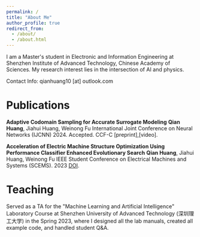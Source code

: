 ```yaml
---
permalink: /
title: "About Me"
author_profile: true
redirect_from: 
  - /about/
  - /about.html
---
```


I am a Master's student in Electronic and Information Engineering at Shenzhen Institute of Advanced Technology, Chinese Academy of Sciences. My research interest lies in the intersection of AI and physics.

Contact Info: qianhuang10 [at] outlook.com

Publications
======
**Adaptive Codomain Sampling for Accurate Surrogate Modeling**
**Qian Huang**, Jiahui Huang, Weinong Fu
International Joint Conference on Neural Networks (IJCNN) 2024. Accepted. CCF-C
[preprint],[video].

**Acceleration of Electric Machine Structure Optimization Using Performance Classifier Enhanced Evolutionary Search**
**Qian Huang**, Jiahui Huang, Weinong Fu
IEEE Student Conference on Electrical Machines and Systems (SCEMS). 2023
[DOI](https://ieeexplore.ieee.org/document/10379235).


Teaching
======
Served as a TA for the "Machine Learning and Artificial Intelligence" Laboratory Course at Shenzhen University of Advanced Technology (深圳理工大学) in the Spring 2023, where I designed all the lab manuals, created all example code, and handled student Q&A.
